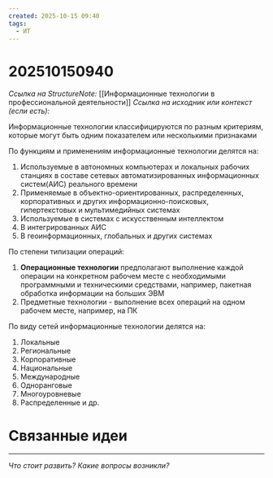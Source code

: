 ```yaml
---
created: 2025-10-15 09:40
tags:
  - ИТ
---
```

# 202510150940

*Ссылка на StructureNote:* [[Информационные технологии в профессиональной деятельности]]
*Ссылка на исходник или контекст (если есть):* 

Информационные технологии классифицируются по разным критериям, которые могут быть одним показателем или несколькими признаками

По функциям и применениям информационные технологии делятся на:

1. Используемые в автономных компьютерах и локальных рабочих станциях в составе сетевых автоматизированных информационных систем(АИС) реального времени
2. Применяемые в объектно-ориентированных, распределенных, корпоративных и других информационно-поисковых, гипертекстовых и мультимедийных системах
3. Используемые в системах с искусственным интеллектом
4. В интегрированных АИС
5. В геоинформационных, глобальных и других системах

По степени типизации операций:

1. **Операционные технологии** предполагают выполнение каждой операции на конкретном рабочем месте с необходимыми программными и техническими средствами, например, пакетная обработка информации на больших ЭВМ
2. Предметные технологии - выполнение всех операций на одном рабочем месте, например, на ПК

По виду сетей информационные технологии делятся на:

1. Локальные
2. Региональные
3. Корпоративные
4. Национальные
5. Международные
6. Одноранговые
7. Многоуровневые
8. Распределенные и др.

# Связанные идеи

---

*Что стоит развить? Какие вопросы возникли?*